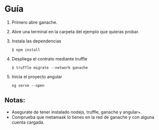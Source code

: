 # Guía

1. Primero abre ganache.

2. Abre una terminal en la carpeta del ejemplo que quieras probar.

3. Instala las dependencias

    `$ npm install`

4. Despliega el contrato mediante truffle

    `$ truffle migrate --network ganache`

5. Inicia el proyecto angular

    `ng serve --open`

## Notas:

* Asegurate de tener instalado nodejs, truffle, ganache y angular+.
* Comprueba que metamask lo tienes en la red de ganache y con alguna cuenta cargada.